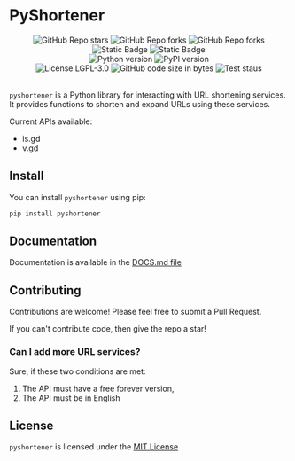 # PyShortener

<div align="center">
  <img alt="GitHub Repo stars" src="https://img.shields.io/github/stars/Hamster45105/pyshortener?style=social">
  <img alt="GitHub Repo forks" src="https://img.shields.io/github/forks/Hamster45105/pyshortener?style=social">
  <img alt="GitHub Repo forks" src="https://img.shields.io/github/watchers/Hamster45105/pyshortener?style=social">

  <br/>

  <img alt="Static Badge" src="https://img.shields.io/badge/Python-8A2BE2?style=for-the-badge&logo=python&logoColor=white&color=blue">
  <img alt="Static Badge" src="https://img.shields.io/badge/PyPI-8A2BE2?style=for-the-badge&logo=pypi&logoColor=white&color=blue">

  <br/>

  <img alt="Python version" src="https://img.shields.io/pypi/pyversions/pyshortener?logo=python&logoColor=white&label=Python Version&style=for-the-badge&color=green"/>
  <img alt="PyPI version" src="https://img.shields.io/pypi/v/pyshortener?logo=pypi&logoColor=white&style=for-the-badge&label=PyPI+Version&color=green"/>
  
  <br/>

  <img src="https://img.shields.io/github/license/Hamster45105/pyshortener?style=for-the-badge&color=blue" alt="License LGPL-3.0" />
  <img src="https://img.shields.io/github/languages/code-size/Hamster45105/pyshortener?style=for-the-badge" alt="GitHub code size in bytes" />
  <img src="https://img.shields.io/github/actions/workflow/status/Hamster45105/pyshortener/tests.yml?style=for-the-badge&color=blue&label=Tests" alt="Test staus" />
</div>

<br/>

`pyshortener` is a Python library for interacting with URL shortening services. It provides functions to shorten and expand URLs using these services.

Current APIs available:

- is.gd
- v.gd

## Install

You can install `pyshortener` using pip:

```bash
pip install pyshortener
```

## Documentation

Documentation is available in the [DOCS.md file](DOCS.md)

## Contributing

Contributions are welcome! Please feel free to submit a Pull Request.

If you can't contribute code, then give the repo a star!

### Can I add more URL services?

Sure, if these two conditions are met:

1. The API must have a free forever version,
2. The API must be in English

## License

`pyshortener` is licensed under the [MIT License](https://choosealicense.com/licenses/mit/#)
